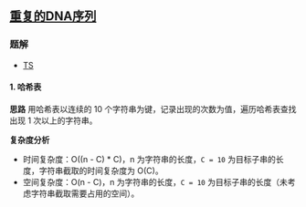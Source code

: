 ## [重复的DNA序列](https://leetcode.cn/problems/repeated-dna-sequences/)
### 题解
+ [TS](../../ts/256/187.ts)

#### 1. 哈希表
**思路**
用哈希表以连续的 10 个字符串为键，记录出现的次数为值，遍历哈希表查找出现 1 次以上的字符串。

**复杂度分析**
+ 时间复杂度：O((n - C) * C)，n 为字符串的长度，`C = 10` 为目标子串的长度，字符串截取的时间复杂度为 O(C)。
+ 空间复杂度：O(n - C)，n 为字符串的长度，`C = 10` 为目标子串的长度（未考虑字符串截取需要占用的空间）。